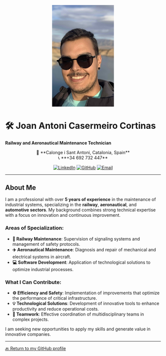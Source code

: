 <div align="center">
  <img src="https://github.com/tonicasermeiro/Pictures/blob/30f4002819d959e5758da11186aa5267112f7f0a/IMG_1324_Nero%20AI_Compress_High.jpeg?raw=true" alt="Professional Photo" width="200px">
</div>

# 🛠️ **Joan Antoni Casermeiro Cortinas**  
**Railway and Aeronautical Maintenance Technician**  

<div align="center">
📍 **Calonge i Sant Antoni, Catalonia, Spain**  
</div>
<div align="center">
📞 **+34 692 732 447**
</div>

<div align="center">
  
[![LinkedIn](https://img.shields.io/badge/LinkedIn-0077B5?style=for-the-badge&logo=linkedin&logoColor=white)](https://www.linkedin.com/in/tonicasermeiro)
[![GitHub](https://img.shields.io/badge/GitHub-100000?style=for-the-badge&logo=github&logoColor=white)](https://github.com/tonicasermeiro)
[![Email](https://img.shields.io/badge/Apple_Mail-0078D4?style=for-the-badge&logo=apple&logoColor=white)](mailto:toni.casermeiro@icloud.com)

</div>
  
---

## **About Me**  
I am a professional with over **5 years of experience** in the maintenance of industrial systems, specializing in the **railway**, **aeronautical**, and **automotive sectors**. My background combines strong technical expertise with a focus on innovation and continuous improvement.

### **Areas of Specialization**:
- **🚆 Railway Maintenance**: Supervision of signaling systems and management of safety protocols.
- **✈️ Aeronautical Maintenance**: Diagnosis and repair of mechanical and electrical systems in aircraft.
- **💻 Software Development**: Application of technological solutions to optimize industrial processes.

### **What I Can Contribute**:
- **⚙️ Efficiency and Safety**: Implementation of improvements that optimize the performance of critical infrastructure.
- **💡 Technological Solutions**: Development of innovative tools to enhance productivity and reduce operational costs.
- **🤝 Teamwork**: Effective coordination of multidisciplinary teams in complex projects.

I am seeking new opportunities to apply my skills and generate value in innovative companies.

---

[🔙 Return to my GitHub profile](https://github.com/tonicasermeiro)